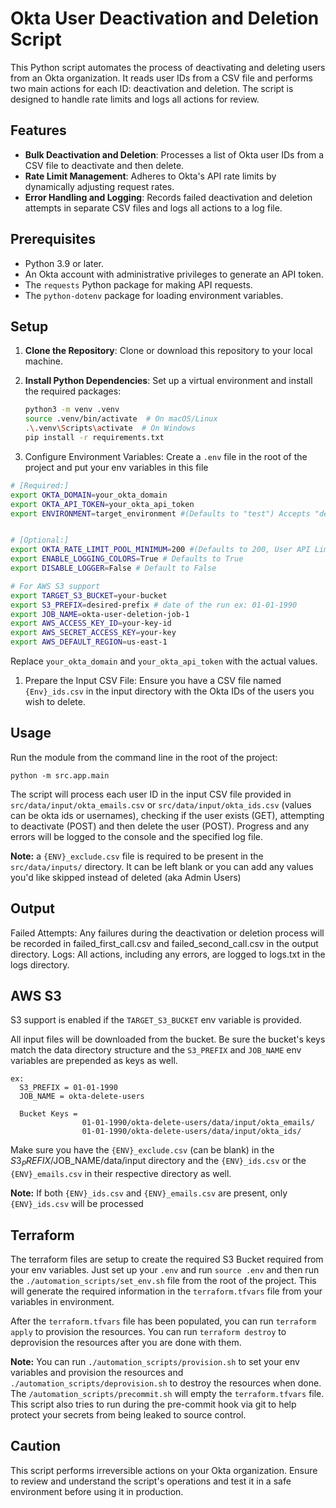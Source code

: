 # Okta User Deactivation and Deletion Script

This Python script automates the process of deactivating and deleting users from an Okta organization. It reads user IDs from a CSV file and performs two main actions for each ID: deactivation and deletion. The script is designed to handle rate limits and logs all actions for review.

## Features

- **Bulk Deactivation and Deletion**: Processes a list of Okta user IDs from a CSV file to deactivate and then delete.
- **Rate Limit Management**: Adheres to Okta's API rate limits by dynamically adjusting request rates.
- **Error Handling and Logging**: Records failed deactivation and deletion attempts in separate CSV files and logs all actions to a log file.

## Prerequisites

- Python 3.9 or later.
- An Okta account with administrative privileges to generate an API token.
- The `requests` Python package for making API requests.
- The `python-dotenv` package for loading environment variables.

## Setup

1. **Clone the Repository**: Clone or download this repository to your local machine.

2. **Install Python Dependencies**: Set up a virtual environment and install the required packages:

    ```bash
    python3 -m venv .venv
    source .venv/bin/activate  # On macOS/Linux
    .\.venv\Scripts\activate  # On Windows
    pip install -r requirements.txt
    ```

3. Configure Environment Variables: Create a `.env` file in the root of the project and put your env variables in this file

```bash
# [Required:]
export OKTA_DOMAIN=your_okta_domain
export OKTA_API_TOKEN=your_okta_api_token
export ENVIRONMENT=target_environment #(Defaults to "test") Accepts "dev", "stage", "prod", or "test"


# [Optional:]
export OKTA_RATE_LIMIT_POOL_MINIMUM=200 #(Defaults to 200, User API Limit is 600 via docs)
export ENABLE_LOGGING_COLORS=True # Defaults to True
export DISABLE_LOGGER=False # Default to False

# For AWS S3 support
export TARGET_S3_BUCKET=your-bucket
export S3_PREFIX=desired-prefix # date of the run ex: 01-01-1990
export JOB_NAME=okta-user-deletion-job-1
export AWS_ACCESS_KEY_ID=your-key-id
export AWS_SECRET_ACCESS_KEY=your-key
export AWS_DEFAULT_REGION=us-east-1
```

Replace `your_okta_domain` and `your_okta_api_token` with the actual values.

1. Prepare the Input CSV File: Ensure you have a CSV file named `{Env}_ids.csv` in the input directory with the Okta IDs of the users you wish to delete.

## Usage
Run the module from the command line in the root of the project:

```python -m src.app.main```

The script will process each user ID in the input CSV file provided in `src/data/input/okta_emails.csv` or `src/data/input/okta_ids.csv` (values can be okta ids or usernames), checking if the user exists (GET), attempting to deactivate (POST) and then delete the user (POST). Progress and any errors will be logged to the console and the specified log file.

**Note:** a `{ENV}_exclude.csv` file is required to be present in the `src/data/inputs/` directory. It can be left blank or you can add any values you'd like skipped instead of deleted (aka Admin Users)

## Output

Failed Attempts: Any failures during the deactivation or deletion process will be recorded in failed_first_call.csv and failed_second_call.csv in the output directory.
Logs: All actions, including any errors, are logged to logs.txt in the logs directory.

## AWS S3

S3 support is enabled if the `TARGET_S3_BUCKET` env variable is provided.

All input files will be downloaded from the bucket. Be sure the bucket's keys match the data directory structure and the `S3_PREFIX` and `JOB_NAME` env variables are prepended as keys as well. 

```
ex: 
  S3_PREFIX = 01-01-1990
  JOB_NAME = okta-delete-users

  Bucket Keys = 
                01-01-1990/okta-delete-users/data/input/okta_emails/
                01-01-1990/okta-delete-users/data/input/okta_ids/
```

Make sure you have the `{ENV}_exclude.csv` (can be blank) in the $S3_PREFIX/$JOB_NAME/data/input directory and the `{ENV}_ids.csv` or the `{ENV}_emails.csv` in their respective directory as well.

**Note:** If both `{ENV}_ids.csv` and `{ENV}_emails.csv` are present, only `{ENV}_ids.csv` will be processed

## Terraform

The terraform files are setup to create the required S3 Bucket required from your env variables. Just set up your `.env` and run `source .env` and then run the `./automation_scripts/set_env.sh` file from the root of the project. This will generate the required information in the `terraform.tfvars` file from your variables in environment.

After the `terraform.tfvars` file has been populated, you can run `terraform apply` to provision the resources. You can run `terraform destroy` to deprovision the resources after you are done with them.

**Note:** You can run `./automation_scripts/provision.sh` to set your env variables and provision the resources and `./automation_scripts/deprovision.sh` to destroy the resources when done. The `/automation_scripts/precommit.sh` will empty the `terraform.tfvars` file. This script also tries to run during the pre-commit hook via git to help protect your secrets from being leaked to source control.

## Caution

This script performs irreversible actions on your Okta organization. Ensure to review and understand the script's operations and test it in a safe environment before using it in production.